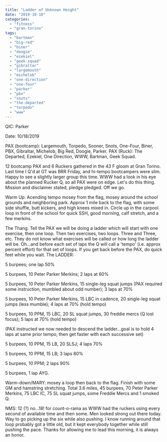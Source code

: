 ```yaml
---
title: "Ladder of Unknown Height"
date: "2019-10-18"
categories: 
  - "fitness"
  - "gran-torino"
tags: 
  - "bartman"
  - "big-red"
  - "biner"
  - "doogie"
  - "ezekiel"
  - "geek-squad"
  - "gibraltar"
  - "largemouth"
  - "michelob"
  - "one-direction"
  - "one-four"
  - "parker"
  - "pbx"
  - "snots"
  - "the-departed"
  - "torpedo"
  - "www"
---
```


QIC: Parker

Date: 10/18/2019

PAX (bootcamp): Largemouth, Torpedo, Sooner, Snots, One-Four, Biner, PBX, Gibraltar, Michelob, Big Red, Doogie, Parker. PAX (Ruck): The Departed, Ezekiel, One Direction, WWW, Bartman, Geek Squad.

12 bootcamp PAX and 6 Ruckers gathered in the 43 F gloom at Gran Torino. Last time I Q'd at GT was BRR Friday, and hi-tempo bootcampers were slim. Happy to see a slightly larger group this time. WWW had a look in his eye about the planned Rucker Q, so all PAX were on edge. Let's do this thing. Mission and disclaimer stated, pledge pledged. Off we go.

Warm Up: Acending tempo mosey from the flag, mosey around the school grounds and neighboring park. Approx 1 mile back to the flag, with some side shuffle, butt kickers, and high knees mixed in. Circle up in the carpool loop in front of the school for quick SSH, good morning, calf stretch, and a few merkins.

The Thang. Tell the PAX we will be doing a ladder which will start with one exercise, then one loop. Then two exercises, two loops. Three and Three, etc. They do not know what exercises will be called or how long the ladder will be. Oh...and before each set of laps the Q will call a 'tempo' (i.e. approx percent effort) for that set of loops. If you get back before the PAX, do quick feet while you wait. The LADDER:

5 burpees; one lap 50%

5 burpees, 10 Peter Parker Merkins; 2 laps at 60%

5 burpees, 10 Peter Parker Merkins, 15 single-leg squat jumps (PAX required some instruction, mumbled about odd number); 3 laps at 70%

5 burpees, 10 Peter Parker Merkins, 15 LBC in cadence, 20 single-leg squat jumps (less mumble); 4 laps at 70% (hold tempo)

5 burpees, 10 PPM, 15 LBC, 20 SL squat jumps, 30 freddie mercs (Q lost focus); 5 laps at 70% (hold tempo)

(PAX instructed we now needed to descend the ladder...goal is to hold 4 laps at same prior tempo, then get faster with each successive set)

5 burpees, 10 PPM, 15 LB, 20 SLSJ; 4 laps 70%

5 burpees, 10 PPM, 15 LB; 3 laps 80%

5 burpees, 10 PPM; 2 laps 90%

5 burpees, 1 lap AYG.

Warm-down/MARY: mosey a loop then back to the flag. Finish with some GM and hamstring stretching. Total 3.6 miles, 45 burpees, 70 Peter Parker Merkins, 75 LBC IC, 75 SL squat jumps, some Freddie Mercs and 1 smoked Q.

NMS: 12 (?) no...18! for count-o-rama as WWW had the ruckers using every second of available time and then some. Men looked strong out there today. Way to go picking up the six while also pushing. I know running around that loop probably got a little old, but it kept everybody together while still pushing the pace. Thanks for allowing me to lead this morning, it is always an honor.
